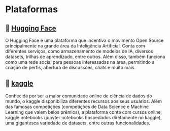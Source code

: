 # Plataformas 

<!-- ## 📁 [codecademy](https://www.codecademy.com/catalog)


## 📁 [coursera](https://www.coursera.org/)


## 📁 [freecodecamp](https://www.freecodecamp.org/)


## 📁 [Google for Developers](https://developers.google.com/learn?hl=pt-br) -->


## 📁 [Hugging Face](https://huggingface.co/)
O Hugging Face é uma plataforma que incentiva o movimento Open Source principalmente na grande área da Inteligência Artificial. Conta com diferentes serviços, como armazenamento de modelos de IA, diversos datasets, trilhas de aprendizado, entre outros. Além disso, também funciona como uma rede social para pessoas interessadas na área, permitindo a criação de perfis, abertura de discussões, chats e muito mais.


<!-- ## 📁 [IBM SkillsBuild](https://students.yourlearning.ibm.com/) -->


## 📁 [kaggle](https://www.kaggle.com/)
Conhecida por ser a maior comunidade online de ciência de dados do mundo, o kaggle disponibiliza diferentes recursos aos seus usuários. Além das famosas competições (competições de Data Science e Machine Learning que valem belos prêmios), a plataforma conta com cursos online, kaggle notebooks (jupyter notebooks hospedados diretamente no kaggle), uma gigantesca variedade de datasets, entre outras funcionalidades.

<!-- ## 📁 [Microsoft Learn](https://learn.microsoft.com/pt-br/training/browse/) -->







